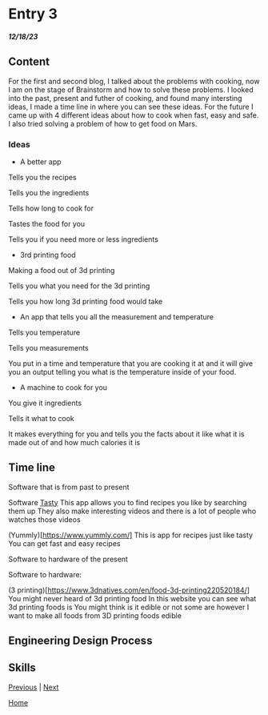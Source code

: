 # Entry 3
##### 12/18/23

## Content 
For the first and second blog, I talked about the problems with cooking, now I am on the stage of Brainstorm and how to solve these problems. I looked into the past, present and futher of cooking, and found many intersting ideas, I made a time line in where you can see these ideas. For the future I came up with 4 different ideas about how to cook when fast, easy and safe. I also tried solving a problem of how to get food on Mars. 

### Ideas
* A better app

Tells you the recipes 

Tells you the ingredients

Tells how long to cook for

Tastes the food for you

Tells you if you need more or less ingredients

* 3rd printing food

Making a food out of 3d printing

Tells you what you need for the 3d printing

Tells you how long 3d printing food would take 

* An app that tells you all the measurement and temperature

Tells you temperature

Tells you measurements 

You put in a time and temperature that you are cooking it at and it will give you an output telling you what is the temperature inside of  your food.

* A machine to cook for you

You give it ingredients

Tells it what to cook

It makes everything for you and tells you the facts about it like what it is made out of and how much calories it is 

## Time line

Software that is from past to present

Software
 [Tasty](https://tasty.co/)
This app allows you to find recipes you like by searching them up
They also make interesting videos and there is a lot of people who watches those videos


(Yummly)[https://www.yummly.com/]
This is app for recipes just like tasty 
You can get fast and easy recipes 



Software to hardware of the present 


Software to hardware:

(3 printing)[https://www.3dnatives.com/en/food-3d-printing220520184/]
You might never heard of 3d printing food
In this website you can see what 3d printing foods is 
You might think is it edible or not some are however I want to make all foods from 3D printing foods edible


## Engineering Design Process

## Skills 






[Previous](entry02.md) | [Next](entry04.md)

[Home](../README.md)
